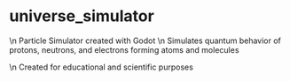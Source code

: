 # universe_simulator

\n Particle Simulator created with Godot
\n Simulates quantum behavior of protons, neutrons, and electrons forming atoms and molecules

\n Created for educational and scientific purposes
